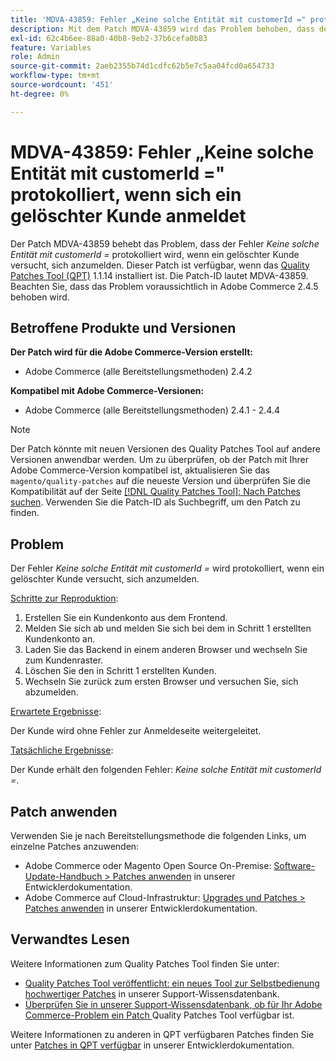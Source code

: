 ```yaml
---
title: 'MDVA-43859: Fehler „Keine solche Entität mit customerId =" protokolliert, wenn sich ein gelöschter Kunde anmeldet'
description: Mit dem Patch MDVA-43859 wird das Problem behoben, dass der Fehler *Keine solche Entität mit customerId =* protokolliert wird, wenn ein gelöschter Kunde versucht, sich anzumelden. Dieser Patch ist verfügbar, wenn das [Quality Patches Tool (QPT)](/help/announcements/adobe-commerce-announcements/magento-quality-patches-released-new-tool-to-self-serve-quality-patches.md) 1.1.14 installiert ist. Die Patch-ID lautet MDVA-43859. Beachten Sie, dass das Problem voraussichtlich in Adobe Commerce 2.4.5 behoben wird.
exl-id: 62c4b6ee-88a0-40b8-9eb2-37b6cefa0b83
feature: Variables
role: Admin
source-git-commit: 2aeb2355b74d1cdfc62b5e7c5aa04fcd0a654733
workflow-type: tm+mt
source-wordcount: '451'
ht-degree: 0%

---
```


# MDVA-43859: Fehler „Keine solche Entität mit customerId =&quot; protokolliert, wenn sich ein gelöschter Kunde anmeldet

Der Patch MDVA-43859 behebt das Problem, dass der Fehler *Keine solche Entität mit customerId =* protokolliert wird, wenn ein gelöschter Kunde versucht, sich anzumelden. Dieser Patch ist verfügbar, wenn das [Quality Patches Tool (QPT)](/help/announcements/adobe-commerce-announcements/magento-quality-patches-released-new-tool-to-self-serve-quality-patches.md) 1.1.14 installiert ist. Die Patch-ID lautet MDVA-43859. Beachten Sie, dass das Problem voraussichtlich in Adobe Commerce 2.4.5 behoben wird.

## Betroffene Produkte und Versionen

**Der Patch wird für die Adobe Commerce-Version erstellt:**

* Adobe Commerce (alle Bereitstellungsmethoden) 2.4.2

**Kompatibel mit Adobe Commerce-Versionen:**

* Adobe Commerce (alle Bereitstellungsmethoden) 2.4.1 - 2.4.4

>[!NOTE]
>
>Der Patch könnte mit neuen Versionen des Quality Patches Tool auf andere Versionen anwendbar werden. Um zu überprüfen, ob der Patch mit Ihrer Adobe Commerce-Version kompatibel ist, aktualisieren Sie das `magento/quality-patches` auf die neueste Version und überprüfen Sie die Kompatibilität auf der Seite [[!DNL Quality Patches Tool]: Nach Patches suchen](https://experienceleague.adobe.com/tools/commerce-quality-patches/index.html?lang=de). Verwenden Sie die Patch-ID als Suchbegriff, um den Patch zu finden.

## Problem

Der Fehler *Keine solche Entität mit customerId =* wird protokolliert, wenn ein gelöschter Kunde versucht, sich anzumelden.

<u>Schritte zur Reproduktion</u>:

1. Erstellen Sie ein Kundenkonto aus dem Frontend.
1. Melden Sie sich ab und melden Sie sich bei dem in Schritt 1 erstellten Kundenkonto an.
1. Laden Sie das Backend in einem anderen Browser und wechseln Sie zum Kundenraster.
1. Löschen Sie den in Schritt 1 erstellten Kunden.
1. Wechseln Sie zurück zum ersten Browser und versuchen Sie, sich abzumelden.

<u>Erwartete Ergebnisse</u>:

Der Kunde wird ohne Fehler zur Anmeldeseite weitergeleitet.

<u>Tatsächliche Ergebnisse</u>:

Der Kunde erhält den folgenden Fehler: *Keine solche Entität mit customerId =*.

## Patch anwenden

Verwenden Sie je nach Bereitstellungsmethode die folgenden Links, um einzelne Patches anzuwenden:

* Adobe Commerce oder Magento Open Source On-Premise: [Software-Update-Handbuch > Patches anwenden](https://experienceleague.adobe.com/de/docs/commerce-operations/tools/quality-patches-tool/usage) in unserer Entwicklerdokumentation.
* Adobe Commerce auf Cloud-Infrastruktur: [Upgrades und Patches > Patches anwenden](https://experienceleague.adobe.com/de/docs/commerce-cloud-service/user-guide/develop/upgrade/apply-patches) in unserer Entwicklerdokumentation.

## Verwandtes Lesen

Weitere Informationen zum Quality Patches Tool finden Sie unter:

* [Quality Patches Tool veröffentlicht: ein neues Tool zur Selbstbedienung hochwertiger Patches](/help/announcements/adobe-commerce-announcements/magento-quality-patches-released-new-tool-to-self-serve-quality-patches.md) in unserer Support-Wissensdatenbank.
* [Überprüfen Sie in unserer Support-Wissensdatenbank, ob für Ihr Adobe Commerce-Problem ein Patch ](/help/support-tools/patches-available-in-qpt-tool/check-patch-for-magento-issue-with-magento-quality-patches.md) Quality Patches Tool verfügbar ist.

Weitere Informationen zu anderen in QPT verfügbaren Patches finden Sie unter [Patches in QPT verfügbar](https://experienceleague.adobe.com/tools/commerce-quality-patches/index.html?lang=de) in unserer Entwicklerdokumentation.
